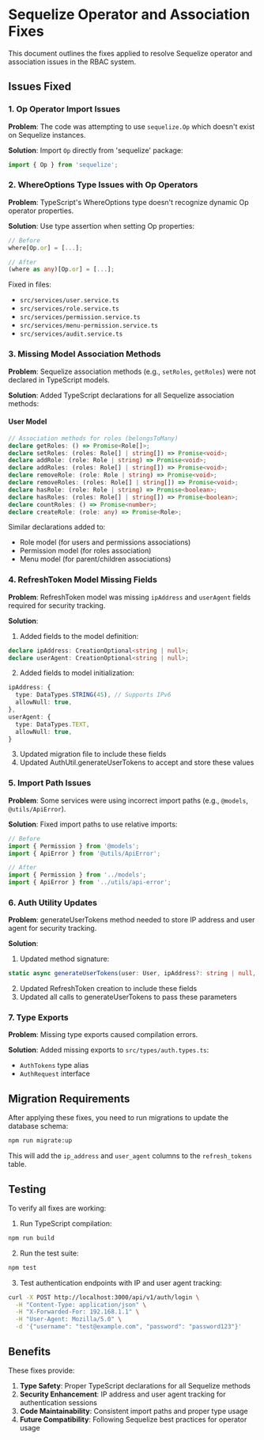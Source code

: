 # Sequelize Operator and Association Fixes

This document outlines the fixes applied to resolve Sequelize operator and association issues in the RBAC system.

## Issues Fixed

### 1. Op Operator Import Issues
**Problem**: The code was attempting to use `sequelize.Op` which doesn't exist on Sequelize instances.

**Solution**: Import `Op` directly from 'sequelize' package:
```typescript
import { Op } from 'sequelize';
```

### 2. WhereOptions Type Issues with Op Operators
**Problem**: TypeScript's WhereOptions type doesn't recognize dynamic Op operator properties.

**Solution**: Use type assertion when setting Op properties:
```typescript
// Before
where[Op.or] = [...];

// After
(where as any)[Op.or] = [...];
```

Fixed in files:
- `src/services/user.service.ts`
- `src/services/role.service.ts`
- `src/services/permission.service.ts`
- `src/services/menu-permission.service.ts`
- `src/services/audit.service.ts`

### 3. Missing Model Association Methods
**Problem**: Sequelize association methods (e.g., `setRoles`, `getRoles`) were not declared in TypeScript models.

**Solution**: Added TypeScript declarations for all Sequelize association methods:

#### User Model
```typescript
// Association methods for roles (belongsToMany)
declare getRoles: () => Promise<Role[]>;
declare setRoles: (roles: Role[] | string[]) => Promise<void>;
declare addRole: (role: Role | string) => Promise<void>;
declare addRoles: (roles: Role[] | string[]) => Promise<void>;
declare removeRole: (role: Role | string) => Promise<void>;
declare removeRoles: (roles: Role[] | string[]) => Promise<void>;
declare hasRole: (role: Role | string) => Promise<boolean>;
declare hasRoles: (roles: Role[] | string[]) => Promise<boolean>;
declare countRoles: () => Promise<number>;
declare createRole: (role: any) => Promise<Role>;
```

Similar declarations added to:
- Role model (for users and permissions associations)
- Permission model (for roles association)
- Menu model (for parent/children associations)

### 4. RefreshToken Model Missing Fields
**Problem**: RefreshToken model was missing `ipAddress` and `userAgent` fields required for security tracking.

**Solution**: 
1. Added fields to the model definition:
```typescript
declare ipAddress: CreationOptional<string | null>;
declare userAgent: CreationOptional<string | null>;
```

2. Added fields to model initialization:
```typescript
ipAddress: {
  type: DataTypes.STRING(45), // Supports IPv6
  allowNull: true,
},
userAgent: {
  type: DataTypes.TEXT,
  allowNull: true,
}
```

3. Updated migration file to include these fields
4. Updated AuthUtil.generateUserTokens to accept and store these values

### 5. Import Path Issues
**Problem**: Some services were using incorrect import paths (e.g., `@models`, `@utils/ApiError`).

**Solution**: Fixed import paths to use relative imports:
```typescript
// Before
import { Permission } from '@models';
import { ApiError } from '@utils/ApiError';

// After
import { Permission } from '../models';
import { ApiError } from '../utils/api-error';
```

### 6. Auth Utility Updates
**Problem**: generateUserTokens method needed to store IP address and user agent for security tracking.

**Solution**: 
1. Updated method signature:
```typescript
static async generateUserTokens(user: User, ipAddress?: string | null, userAgent?: string | null): Promise<AuthTokens>
```

2. Updated RefreshToken creation to include these fields
3. Updated all calls to generateUserTokens to pass these parameters

### 7. Type Exports
**Problem**: Missing type exports caused compilation errors.

**Solution**: Added missing exports to `src/types/auth.types.ts`:
- `AuthTokens` type alias
- `AuthRequest` interface

## Migration Requirements

After applying these fixes, you need to run migrations to update the database schema:

```bash
npm run migrate:up
```

This will add the `ip_address` and `user_agent` columns to the `refresh_tokens` table.

## Testing

To verify all fixes are working:

1. Run TypeScript compilation:
```bash
npm run build
```

2. Run the test suite:
```bash
npm test
```

3. Test authentication endpoints with IP and user agent tracking:
```bash
curl -X POST http://localhost:3000/api/v1/auth/login \
  -H "Content-Type: application/json" \
  -H "X-Forwarded-For: 192.168.1.1" \
  -H "User-Agent: Mozilla/5.0" \
  -d '{"username": "test@example.com", "password": "password123"}'
```

## Benefits

These fixes provide:
1. **Type Safety**: Proper TypeScript declarations for all Sequelize methods
2. **Security Enhancement**: IP address and user agent tracking for authentication sessions
3. **Code Maintainability**: Consistent import paths and proper type usage
4. **Future Compatibility**: Following Sequelize best practices for operator usage
